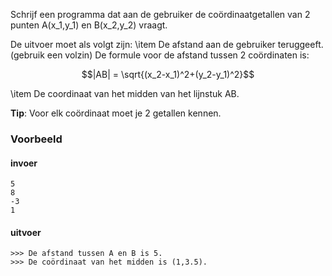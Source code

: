 Schrijf een programma dat aan de gebruiker de coördinaatgetallen van 2 punten A(x_1,y_1) en B(x_2,y_2) vraagt.

De uitvoer moet als volgt zijn:
\item  De afstand aan de gebruiker teruggeeft. (gebruik een volzin) 
De formule voor de afstand tussen 2 coördinaten is:

$$|AB| = \sqrt{(x_2-x_1)^2+(y_2-y_1)^2}$$

\item De coordinaat van het midden van het lijnstuk AB.

**Tip**: Voor elk coördinaat moet je 2 getallen kennen.

### Voorbeeld

#### invoer

```console?lang=python&prompt=>>>
5
8
-3
1

```
#### uitvoer
```console?lang=python&prompt=>>>
>>> De afstand tussen A en B is 5.
>>> De coördinaat van het midden is (1,3.5).
```
